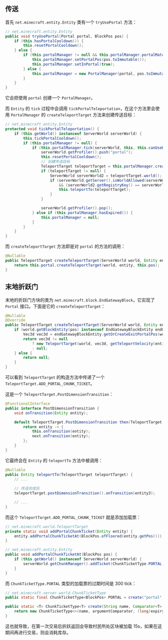 ## 传送

首先 `net.minecraft.entity.Entity` 类有一个 `tryUsePortal` 方法：

```java
// net.minecraft.entity.Entity
public void tryUsePortal(Portal portal, BlockPos pos) {
    if (this.hasPortalCooldown()) {
        this.resetPortalCooldown();
    } else {
        if (this.portalManager != null && this.portalManager.portalMatches(portal)) {
            this.portalManager.setPortalPos(pos.toImmutable());
            this.portalManager.setInPortal(true);
        } else {
            this.portalManager = new PortalManager(portal, pos.toImmutable());
        }
    }
}
```

它会把使用 `portal` 创建一个 `PortalManager`。

而 `Entity` 的 `tick` 过程中会调用 `tickPortalTeleportation`，在这个方法里会使用 `PortalManager` 的 `createTeleportTarget` 方法来创建传送目标：

```java
// net.minecraft.entity.Entity
protected void tickPortalTeleportation() {
    if (this.getWorld() instanceof ServerWorld serverWorld) {
        this.tickPortalCooldown();
        if (this.portalManager != null) {
            if (this.portalManager.tick(serverWorld, this, this.canUsePortals(false))) {
                serverWorld.getProfiler().push("portal");
                this.resetPortalCooldown();
                // 创建传送目标
                TeleportTarget teleportTarget = this.portalManager.createTeleportTarget(serverWorld, this);
                if (teleportTarget != null) {
                    ServerWorld serverWorld2 = teleportTarget.world();
                    if (serverWorld.getServer().isWorldAllowed(serverWorld2)
                        && (serverWorld2.getRegistryKey() == serverWorld.getRegistryKey() || this.canTeleportBetween(serverWorld, serverWorld2))) {
                        this.teleportTo(teleportTarget);
                    }
                }

                serverWorld.getProfiler().pop();
            } else if (this.portalManager.hasExpired()) {
                this.portalManager = null;
            }
        }
    }
}
```

而 `createTeleportTarget` 方法即是对 `portal` 的方法的调用：

```java
@Nullable
public TeleportTarget createTeleportTarget(ServerWorld world, Entity entity) {
    return this.portal.createTeleportTarget(world, entity, this.pos);
}
```

## 末地折跃门

末地的折跃门方块的类为 `net.minecraft.block.EndGatewayBlock`，它实现了 `Portal` 接口。下面是它的 `createTeleportTarget`：

```java
@Nullable
@Override
public TeleportTarget createTeleportTarget(ServerWorld world, Entity entity, BlockPos pos) {
    if (world.getBlockEntity(pos) instanceof EndGatewayBlockEntity endGatewayBlockEntity) {
        Vec3d vec3d = endGatewayBlockEntity.getOrCreateExitPortalPos(world, pos);
        return vec3d != null
            ? new TeleportTarget(world, vec3d, getTeleportVelocity(entity), entity.getYaw(), entity.getPitch(), TeleportTarget.ADD_PORTAL_CHUNK_TICKET)
            : null;
    } else {
        return null;
    }
}
```

可以看到 `TeleportTarget` 的构造方法中传递了一个 `TeleportTarget.ADD_PORTAL_CHUNK_TICKET`。

这是一个 `TeleportTarget.PostDimensionTransition`：

```java
@FunctionalInterface
public interface PostDimensionTransition {
    void onTransition(Entity entity);

    default TeleportTarget.PostDimensionTransition then(TeleportTarget.PostDimensionTransition next) {
        return entity -> {
            this.onTransition(entity);
            next.onTransition(entity);
        };
    }
}
```

它最终会在 `Entity` 的 `teleportTo` 方法中被调用：

```java
@Nullable
public Entity teleportTo(TeleportTarget teleportTarget) { 
    // ...
    
    // 传送完成后
	teleportTarget.postDimensionTransition().onTransition(entity3);

    // ...
}
```

而这个 `TeleportTarget.ADD_PORTAL_CHUNK_TICKET` 就是添加加载票：

```java
// net.minecraft.world.TeleportTarget
private static void addPortalChunkTicket(Entity entity) {
    entity.addPortalChunkTicketAt(BlockPos.ofFloored(entity.getPos()));
}
```

```java
// net.minecraft.entity.Entity
public void addPortalChunkTicketAt(BlockPos pos) {
    if (this.getWorld() instanceof ServerWorld serverWorld) {
        serverWorld.getChunkManager().addTicket(ChunkTicketType.PORTAL, new ChunkPos(pos), 3, pos);
    }
}
```

而 `ChunkTicketType.PORTAL` 类型的加载票的过期时间是 300 tick：

```java
// net.minecraft.server.world.ChunkTicketType
public static final ChunkTicketType<BlockPos> PORTAL = create("portal", Vec3i::compareTo, 300);

public static <T> ChunkTicketType<T> create(String name, Comparator<T> argumentComparator, int expiryTicks) {
    return new ChunkTicketType<>(name, argumentComparator, (long)expiryTicks);
}
```

这也就导致，在第一次交易后折跃返回会导致村民所处区块被加载 15s，如果在这期间再进行交易，则会消耗库存。

